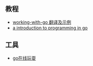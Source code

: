 
## 教程
- [working-with-go 翻译及示例](./working-with-go)
- [a introduction to programming in go](./a-introduction-to-programming-in-go)

## 工具
- [go在线玩耍](https://play.golang.org/p/DC7R7XKzZ5G)

